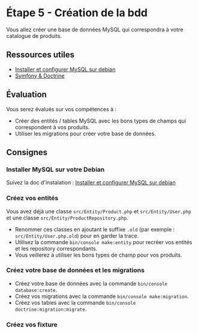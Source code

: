 # Étape 5 - Création de la bdd

Vous allez créer une base de données MySQL qui correspondra à votre catalogue de produits.

## Ressources utiles

* [Installer et configurer MySQL sur debian](http://elp.tentacode.net/course/symfony-4)
* [Symfony & Doctrine](https://symfony.com/doc/current/doctrine.html)

## Évaluation

Vous serez évalués sur vos compétences à :

* Créer des entités / tables MySQL avec les bons types de champs qui correspondent à vos produits.
* Utiliser les migrations pour créer votre base de données.

## Consignes

### Installer MySQL sur votre Debian

Suivez la doc d'instalation : [Installer et configurer MySQL sur debian](http://elp.tentacode.net/course/symfony-4)

### Créez vos entités

Vous avez déjà une classe `src/Entity/Product.php` et `src/Entity/User.php` et une classe `src/Entity/ProductRepository.php`.

* Renommer ces classes en ajoutant le suffixe `.old` (par exemple : `src/Entity/User.php.old`) pour en garder la trace.
* Utilisez la commande `bin/console make:entity` pour recréer vos entités et les repository correspondants.
* Vous veillerez à utiliser les bons types de champ pour vos produits.

### Créez votre base de données et les migrations

* Créez votre base de données avec la commande `bin/console database:create`.
* Créez vos migrations avec la commande `bin/console make:migration`.
* Créez vos tables avec la commande `bin/console doctrine:migration:migrate`.

### Créez vos fixture
